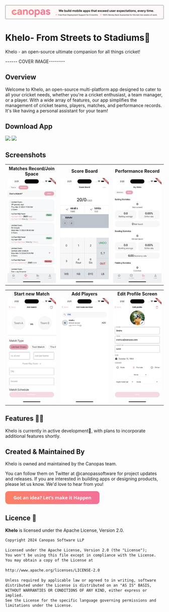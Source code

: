<p align="center"> <a href="https://canopas.com/contact"><img src="./cta/cta_banner.png"></a></p>

# Khelo- From Streets to Stadiums🏏
Khelo - an open-source ultimate companion for all things cricket!

------ COVER IMAGE--------

## Overview
Welcome to Khelo, an open-source multi-platform app designed to cater to all your cricket needs, whether you're a cricket enthusiast, a team manager, or a player. With a wide array of features, our app simplifies the management of cricket teams, players, matches, and performance records.
It's like having a personal assistant for your team!

## Download App

<img src="./cta/play-store.png" width="200" ></img> <img src="./cta/app-store.png" width="200"></img>

## Screenshots
<table>
  <tr>
  <th width="32%" >Matches Record/Join Space</th>
  <th  width="32%" >Score Board</th>
   <th  width="32%" >Performance Record</th>
  </tr>
    <tr>
  <td><img src="./screenshots/matches-stat.png" /></td>
  <td> <img src="./screenshots/score-board.png"  /> </td>
  <td> <img src="./screenshots/my-stat.png" /> </td>
  </tr>  
</table>

<table>
  <tr>
  <th width="32%" >Start new Match</th>
  <th  width="32%" >Add Players</th>
   <th  width="32%" >Edit Profile Screen</th>
  </tr>
    <tr>
  <td><img src="./screenshots/add-match.png" /></td>
  <td> <img src="./screenshots/add-team-member.png"  /> </td>
  <td> <img src="./screenshots/edit-profile.png" /> </td>
  </tr>  
</table>


## Features 🌟🌟
Khelo is currently in active development🚧, with plans to incorporate additional features shortly.

## Created & Maintained By
Khelo is owned and maintained by the Canopas team.

You can follow them on Twitter at @canopassoftware for project updates and releases. If you are interested in building apps or designing products, please let us know. We'd love to hear from you!

<a href="https://canopas.com/contact"><img src="./cta/cta_btn.png" width=300></a>


## Licence 📄

**Khelo** is licensed under the Apache License, Version 2.0.

```
Copyright 2024 Canopas Software LLP

Licensed under the Apache License, Version 2.0 (the "License");
You won't be using this file except in compliance with the License.
You may obtain a copy of the License at

http://www.apache.org/licenses/LICENSE-2.0

Unless required by applicable law or agreed to in writing, software
distributed under the License is distributed on an "AS IS" BASIS,
WITHOUT WARRANTIES OR CONDITIONS OF ANY KIND, either express or implied.
See the License for the specific language governing permissions and
limitations under the License.
```






